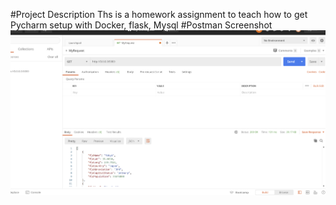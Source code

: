 #Project Description
Ths is a homework assignment to teach how to get Pycharm setup with Docker, flask, Mysql
#Postman Screenshot
![postman request output](screenshots/postman.png)